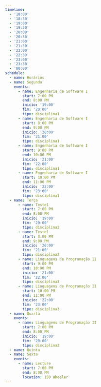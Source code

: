 ```yaml
---
timeline:
  - '18:00'
  - '18:30'
  - '19:00'
  - '19:30'
  - '20:00'
  - '20:30'
  - '21:00'
  - '21:30'
  - '22:00'
  - '22:30'
  - '23:00'
  - '23:30'
  - '00:00'
schedule:
  - name: Horários
  - name: Segunda
    events:
      - name: Engenharia de Software I
        start: 7:00 PM
        end: 8:00 PM
        inicio: '19:00'
        fim: '20:00'
        tipo: disciplina1
      - name: Engenharia de Software I
        start: 8:00 PM
        end: 9:00 PM
        inicio: '20:00'
        fim: '21:00'
        tipo: disciplina1
      - name: Engenharia de Software I
        start: 9:00 PM
        end: 10:00 PM
        inicio: '21:00'
        fim: '22:00'
        tipo: disciplina1
      - name: Engenharia de Software I
        start: 10:00 PM
        end: 11:00 PM
        inicio: '22:00'
        fim: '23:00'
        tipo: disciplina1
  - name: Terça
      - name: Teste1
        start: 7:00 PM
        end: 8:00 PM
        inicio: '19:00'
        fim: '20:00'
        tipo: disciplina2
      - name: Teste1
        start: 8:00 PM
        end: 9:00 PM
        inicio: '20:00'
        fim: '21:00'
        tipo: disciplina2
      - name: Linguagens de Programação II
        start: 9:00 PM
        end: 10:00 PM
        inicio: '21:00'
        fim: '22:00'
        tipo: disciplina3
      - name: Linguagens de Programação II
        start: 10:00 PM
        end: 11:00 PM
        inicio: '22:00'
        fim: '23:00'
        tipo: disciplina3
  - name: Quarta
    events:
      - name: Linguagens de Programação II
        start: 7:00 PM
        end: 8:00 PM
        inicio: '19:00'
        fim: '20:00'
        tipo: disciplina2
  - name: Quinta
  - name: Sexta
    events:
      - name: Lecture
        start: 7:00 PM
        end: 8:00 PM
        location: 150 Wheeler
---
```

